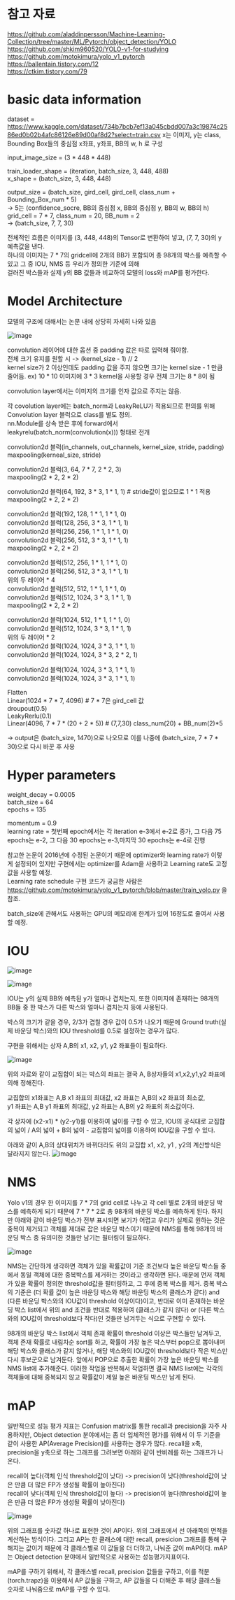 # 참고 자료
https://github.com/aladdinpersson/Machine-Learning-Collection/tree/master/ML/Pytorch/object_detection/YOLO   
https://github.com/shkim960520/YOLO-v1-for-studying   
https://github.com/motokimura/yolo_v1_pytorch   
https://ballentain.tistory.com/12   
https://ctkim.tistory.com/79

# basic data information

dataset = https://www.kaggle.com/dataset/734b7bcb7ef13a045cbdd007a3c19874c2586ed0b02b4afc86126e89d00af8d2?select=train.csv
x는 이미지,
y는 class, Bounding Box들의 중심점 x좌표, y좌표, BB의 w, h 로 구성

input_image_size = (3 * 448 * 448)   

train_loader_shape = (iteration, batch_size, 3, 448, 488)   
x_shape = (batch_size, 3, 448, 448)   
   
output_size = (batch_size, gird_cell, gird_cell, class_num + Bounding_Box_num * 5)   
-> 5는 (confidence_socre, BB의 중심점 x, BB의 중심점 y, BB의 w, BB의 h)   
grid_cell = 7 * 7, class_num = 20, BB_num = 2   
-> (batch_size, 7, 7, 30)   

전체적인 흐름은 이미지를 (3, 448, 448)의 Tensor로 변환하여 넣고, (7, 7, 30)의 y 예측값을 낸다.   
하나의 이미지는 7 * 7의 gridcell에 2개의 BB가 포함되어 총 98개의 박스를 예측할 수 있고 그 중 IOU, NMS 등 우리가 정의한 기준에 의해   
걸러진 박스들과 실제 y의 BB 값들과 비교하여 모델의 loss와 mAP를 평가한다. 

# Model Architecture

모델의 구조에 대해서는 논문 내에 상당히 자세히 나와 있음   

![image](https://user-images.githubusercontent.com/63130907/124525241-7a392680-de39-11eb-9d69-f9eb7084d1de.png)

convolution 레이어에 대한 옵션 중 padding 값은 따로 입력해 줘야함.   
전체 크기 유지를 원할 시 -> (kernel_size - 1) // 2   
kernel size가 2 이상인데도 padding 값을 주지 않으면 크기는 kernel size - 1 만큼 줄어듬. ex) 10 * 10 이미지에 3 * 3 kernel을 사용할 경우 전체 크기는 8 * 8이 됨   

convolution layer에서는 이미지의 크기를 인자 값으로 주지는 않음.   

각 covolution layer에는 batch_norm과 LeakyReLU가 적용되므로 편의를 위해 Convolution layer 블럭으로 class를 별도 정의.   
nn.Module를 상속 받은 후에 forward에서 leakyrelu(batch_norm(convolution(x))) 형태로 전개   

convolution2d 블럭(in_channels, out_channels, kernel_size, stride, padding)   
maxpooling(kerneal_size, stride)   
   
convolution2d 블럭(3, 64, 7 * 7, 2 * 2, 3)   
maxpooling(2 * 2, 2 * 2)
   
convolution2d 블럭(64, 192, 3 * 3, 1 * 1, 1) # stride값이 없으므로 1 * 1 적용   
maxpooling(2 * 2, 2 * 2)   
   
convolution2d 블럭(192, 128, 1 * 1, 1 * 1, 0)   
convolution2d 블럭(128, 256, 3 * 3, 1 * 1, 1)   
convolution2d 블럭(256, 256, 1 * 1, 1 * 1, 0)   
convolution2d 블럭(256, 512, 3 * 3, 1 * 1, 1)   
maxpooling(2 * 2, 2 * 2)   
   
convolution2d 블럭(512, 256, 1 * 1, 1 * 1, 0)   
convolution2d 블럭(256, 512, 3 * 3, 1 * 1, 1)   
위의 두 레이어 * 4   
convolution2d 블럭(512, 512, 1 * 1, 1 * 1, 0)   
convolution2d 블럭(512, 1024, 3 * 3, 1 * 1, 1)   
maxpooling(2 * 2, 2 * 2)   
   
convolution2d 블럭(1024, 512, 1 * 1, 1 * 1, 0)   
convolution2d 블럭(512, 1024, 3 * 3, 1 * 1, 1)   
위의 두 레이어 * 2   
convolution2d 블럭(1024, 1024, 3 * 3, 1 * 1, 1)   
convolution2d 블럭(1024, 1024, 3 * 3, 2 * 2, 1)   
   
convolution2d 블럭(1024, 1024, 3 * 3, 1 * 1, 1)   
convolution2d 블럭(1024, 1024, 3 * 3, 1 * 1, 1)   
   
Flatten   
Linear(1024 * 7 * 7, 4096) # 7 * 7은 gird_cell 값   
droupout(0.5)   
LeakyRerlu(0.1)   
Linear(4096, 7 * 7 * (20 + 2 * 5)) # (7,7,30) class_num(20) + BB_num(2)*5 

-> output은 (batch_size, 1470)으로 나오므로 이를 나중에 (batch_size, 7 * 7 * 30)으로 다시 바꾼 후 사용

# Hyper parameters

weight_decay = 0.0005   
batch_size = 64   
epochs = 135   

momentum = 0.9   
learning rate = 첫번째 epoch에서는 각 iteration e-3에서 e-2로 증가, 그 다음 75 epochs는 e-2, 그 다음 30 epochs는 e-3,마지막 30 epochs는 e-4로 진행   

참고한 논문이 2016년에 수정된 논문이기 때문에 optimizer와 learning rate가 이렇게 설정되어 있지만 구현에서는 optimizer를 Adam을 사용하고 Learning rate도 고정 값을 사용할 예정.  
Learning rate schedule 구현 코드가 궁금한 사람은 https://github.com/motokimura/yolo_v1_pytorch/blob/master/train_yolo.py 을 참조.
    
batch_size에 관해서도 사용하는 GPU의 메모리에 한계가 있어 16정도로 줄여서 사용할 예정.

# IOU

![image](https://user-images.githubusercontent.com/63130907/124529728-23861980-de46-11eb-88e4-04410a5a222b.png)

![image](https://user-images.githubusercontent.com/63130907/124529737-27b23700-de46-11eb-9ff5-8abc81333413.png)

IOU는 y의 실제 BB와 예측된 y가 얼마나 겹치는지, 또한 이미지에 존재하는 98개의 BB들 중 한 박스가 다른 박스와 얼마나 겹치는지 등에 사용된다.   
   
박스의 크기가 같을 경우, 2/3가 겹칠 경우 값이 0.5가 나오기 때문에 Ground truth(실제 바운딩 박스)와의 IOU threshold를 0.5로 설정하는 경우가 많다.
   
구현을 위해서는 상자 A,B의 x1, x2, y1, y2 좌표들이 필요하다. 

![image](https://user-images.githubusercontent.com/63130907/124530731-0ce0c200-de48-11eb-98bf-bd96aefe10c2.png)
   
   
위의 자료와 같이 교집합이 되는 박스의 좌표는 결국 A, B상자들의 x1,x2,y1,y2 좌표에 의해 정해진다.   

교집합의 x1좌표는 A,B x1 좌표의 최대값, x2 좌표는 A,B의 x2 좌표의 최소값,   
y1 좌표는 A,B y1 좌표의 최대값, y2 좌표는 A,B의 y2 좌표의 최소값이다.   
   
각 상자에 (x2-x1) * (y2-y1)를 이용하여 넓이를 구할 수 있고, IOU의 공식대로 교집합의 넓이 / A의 넓이 + B의 넓이 - 교집합의 넓이를 이용하여 IOU값을 구할 수 있다. 
   
아래와 같이 A,B의 상대위치가 바뀌더라도 위의 교집합 x1, x2, y1 , y2의 계산방식은 달라지지 않는다.
![image](https://user-images.githubusercontent.com/63130907/124530774-1ec26500-de48-11eb-8159-b870c8705a74.png)

# NMS

Yolo v1의 경우 한 이미지를 7 * 7의 grid cell로 나누고 각 cell 별로 2개의 바운딩 박스를 예측하게 되기 때문에 7 * 7 * 2로 총 98개의 바운딩 박스를 예측하게 된다. 하지만 아래와 같이 바운딩 박스가 전부 표시되면 보기가 어렵고 우리가 실제로 원하는 것은 중복이 제거되고 객체를 제대로 잡은 바운딩 박스이기 때문에 NMS를 통해 98개의 바운딩 박스 중 유의미한 것들만 남기는 필터링이 필요하다.

![image](https://user-images.githubusercontent.com/63130907/126566889-dd245839-05ab-4bb8-8b33-796b201f0946.png)

NMS는 간단하게 생각하면 객체가 있을 확률값이 기준 조건보다 높은 바운딩 박스들 중에서 동일 객체에 대한 중복박스를 제거하는 것이라고 생각하면 된다. 때문에 먼저 객체가 있을 확률이 정의한 threshold값을 필터링하고, 그 후에 중복 박스를 제거. 중복 박스의 기준은 (더 확률 값이 높은 바운딩 박스와 해당 바운딩 박스의 클래스가 같다) and (다른 바운딩 박스와의 IOU값이 threshold 이상이다)이고, 반대로 이미 존재하는 바운딩 박스 list에서 위의 and 조건을 반대로 적용하여 (클래스가 같지 않다) or (다른 박스와의 IOU값이 threshold보다 작다)인 것들만 남겨두는 식으로 구현할 수 있다.   
   
98개의 바운딩 박스 list에서 객체 존재 확률이 threshold 이상은 박스들만 남겨두고, 객체 존재 확률로 내림차순 sort를 하고, 확률이 가장 높은 박스부터 pop으로 뽑아내며 해당 박스와 클래스가 같지 않거나, 해당 박스와의 IOU값이 threshold보다 작은 박스만 다시 후보군으로 남겨둔다. 앞에서 POP으로 추출한 확률이 가장 높은 바운딩 박스를 NMS list에 추가해준다. 이러한 작업을 반복해서 작업하면 결국 NMS list에는 각각의 객체들에 대해 중복되지 않고 확률값이 제일 높은 바운딩 박스만 남게 된다.

# mAP

일반적으로 성능 평가 지표는 Confusion matrix를 통한 recall과 precision을 자주 사용하지만, Object detection 분야에서는 좀 더 입체적인 평가를 위해서 이 두 기준을 같이 사용한 AP(Average Precision)를 사용하는 경우가 많다. recall을 x축, precision을 y축으로 하는 그래프를 그려보면 아래와 같이 반비례를 하는 그래프가 나온다.   
   
recall이 높다(객체 인식 threshold값이 낮다) ->  precision이 낮다(threshold값이 낮은 만큼 더 많은 FP가 생성될 확률이 높아진다)   
recall이 낮다(객체 인식 threshold값이 높다) ->  precision이 높다(threshold값이 높은 만큼 더 많은 FP가 생성될 확률이 낮아진다)


![image](https://user-images.githubusercontent.com/63130907/126727317-375b151b-a6fc-4005-9976-5f66113d742c.png)

위의 그래프를 숫자값 하나로 표현한 것이 AP이다. 위의 그래프에서 선 아래쪽의 면적을 계산하는 방식이다. 그리고 AP는 한 클래스에 대한 recall, presicion 그래프를 통해 구해지는 값이기 때문에 각 클래스별로 이 값들을 더 더하고, 나눠준 값이 mAP이다. mAP는 Object detection 분야에서 일반적으로 사용하는 성능평가지표이다.

mAP를 구하기 위해서,
각 클래스별 recall, precision 값들을 구하고, 이를 적분(torch.trapz)을 이용해서 AP 값들을 구하고, AP 값들을 다 더해준 후 해당 클래스들 숫자로 나눠줌으로 mAP를 구할 수 있다.


